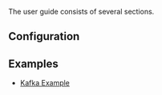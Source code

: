 The user guide consists of several sections.

## Configuration

## Examples
* [Kafka Example](examples.md#kafka-example)

